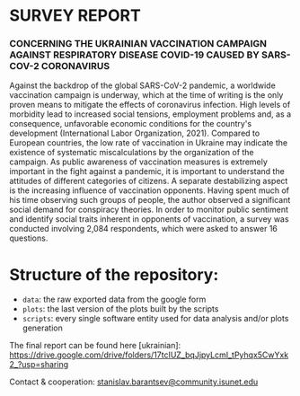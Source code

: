 # SURVEY REPORT

### CONCERNING THE UKRAINIAN VACCINATION CAMPAIGN AGAINST RESPIRATORY DISEASE COVID-19 CAUSED BY SARS-COV-2 CORONAVIRUS

Against the backdrop of the global SARS-CoV-2 pandemic, a worldwide vaccination campaign is underway, which at the time of writing is the only proven means to mitigate the effects of coronavirus infection. High levels of morbidity lead to increased social tensions, employment problems and, as a consequence, unfavorable economic conditions for the country's development (International Labor Organization, 2021). Compared to European countries, the low rate of vaccination in Ukraine may indicate the existence of systematic miscalculations by the organization of the campaign. As public awareness of vaccination measures is extremely important in the fight against a pandemic, it is important to understand the attitudes of different categories of citizens. A separate destabilizing aspect is the increasing influence of vaccination opponents. Having spent much of his time observing such groups of people, the author observed a significant social demand for conspiracy theories. In order to monitor public sentiment and identify social traits inherent in opponents of vaccination, a survey was conducted involving 2,084 respondents, which were asked to answer 16 questions.

# Structure of the repository:
 - `data`: the raw exported data from the google form
 - `plots`: the last version of the plots built by the scripts
 - `scripts`: every single software entity used for data analysis and/or plots generation

The final report can be found here [ukrainian]: https://drive.google.com/drive/folders/17tcIUZ_bqJjpyLcmI_tPyhqx5CwYxk2_?usp=sharing

Contact & cooperation: stanislav.barantsev@community.isunet.edu
